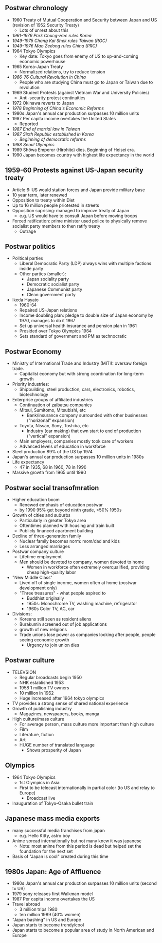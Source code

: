 ## Postwar chronology
- 1960 Treaty of Mutual Cooperation and Security between Japan and US (revision of 1952 Security Treaty)
	- Lots of unrest about this
- *1961-1979 Park Chung-Hee rules Korea*
- *1949-1975 Chang Kai Shek rules Taiwan (ROC)*
- *1949-1976 Mao Zedong rules China (PRC)*
- 1964 Tokyo Olympics
	- Key date: Tokyo goes from enemy of US to up-and-coming economic powerhouse
- 1965 Korea-Japan Treaty
	- Normalized relations, try to reduce tension 
- *1966-76 Cultural Revolution in China*
	- People who are studying China must go to Japan or Taiwan due to revolution
- 1969 Student Protests (against Vietnam War and University Policies)
	- Anti-security protest continuities
- 1972 Okinawa reverts to Japan
- *1978 Beginning of China's Economic Reforms*
- 1980s Japan's annual car production surpasses 10 million units
- 1987 Per capita income overtakes the United States
	- Reported 
- *1987 End of martial law in Taiwan*
- *1987 Sixth Republic established in Korea*
	- *Beginning of democratic reforms*
- *1988 Seoul Olympics*
- 1989 Shöwa Emperor (Hirohito) dies. Beginning of Heisei era.
- 1990 Japan becomes country with highest life expectancy in the world

## 1959-60 Protests against US-Japan security treaty
- Article 6: US would station forces and Japan provide military base
- 10 year term, later renewed
- Opposition to treaty within Diet
- Up to 16 million people priotested in streets
- Opposition suprising: managed to improve treaty of Japan
	- e.g. US would have to consult Japan before moving troops
- Forced ratification: prime minister used police to physically remove socialist party members to then ratify treaty
	- Outrage
## Postwar politics
- Political parties
	- Liberal Democratic Party (LDP) always wins with multiple factions inside party
	- Other parties (smaller):
		- Japan sociality party
		- Democratic socialist party
		- Japanese Communist party
		- Clean government party
- Ikeda Hayato
	- 1960-64
	- Repaired US-Japan relations
	- Income doubling plan: pledge to double size of Japan economy by 1970, manages to do it 1967
	- Set up universal health insurance and pension plan in 1961
	- Presided over Tokyo Olympics 1964
	- Sets standard of government and PM as technocratic
## Postwar Economy
- Ministry of International Trade and Industry (MITI): oversaw foreign trade.
	- Capitalist economy but with strong coordination for long-term growth
- Priority industries:
	- Shipbuilding, steel production, cars, electronics, robotics, biotechnology
- Enterprise groups of affiliated industries
	- Continuation of zaibatsu companies
	- Mitsui, Sumitomo, Mitsubishi, etc
		- Bank/insurance company surrounded with other businesses ("horizonal" expansion)
	- Toyota, Nissan, Sony, Toshiba, etc
		- Industry (car making) that own start to end of production ("vertical" expansion)
	- Main employers, companies mostly took care of workers
	- Advanced levels of education in workforce
- Steel production 89% of the US by 1974
- Japan's annual car production surpasses 10 million units in 1980s
- Life expectancy
	- 47 in 1935, 68 in 1960, 78 in 1990
- Massive growth from 1965 until 1990
## Postwar social transofmration
- Higher education boom
	- Renewed emphasis of education postwar
	- by 1990 95% get beyond ninth grade, <50% 1950s
- Growth of cities and suburbs
	- Particularly in greater Tokyo area
	- Oftentimes planned with housing and train built
	- Publicly financed apartment building
- Decline of three-generation family
	- Nuclear family becomes norm: mom/dad and kids
	- Less arranged marriages
- Postwar company culture
	- Lifetime employment
	- Men should be devoted to company, women devoted to home
		- Women in workforce often extremely overqualified, providing cheap high-quality labor
- "New Middle Class"
	- Lived off of single income, women often at home (postwar development only)
	- "Three treasures" - what people aspired to
		- Buddhist originally
		- 1950s: Monochrome TV, washing machine, refrigerator
		- 1960s Color TV, AC, car
- Divisions:
	- Koreans still seen as resident aliens
	- Burakumin screened out of job applications
	- growth of new religions
	- Trade unions lose power as companies looking after people, people seeing economic growth
		- Urgency to join union dies
## Postwar culture
- TELEVSION
	- Regular broadcasts begin 1950
	- NHK established 1953
	- 1958 1 million TV owners
	- 10 million in 1962
	- Huge increased after 1964 tokyo olympics
- TV provides a strong sense of shared national experience
- Growth of publishing industry
	- Magazines, newspapers, books, manga
- High culture/mass culture
	- For average person, mass culture more important than high culture
	- Film
	- Literature, fiction
	- Art
	- HUGE number of translated language
		- Shows prosperity of Japan
## Olympics
- 1964 Tokyo Olympics
	- 1st Olympics in Asia
	- First to be telecast internationally in partial color (to US and relay to Europe)
		- Broadcast live
- Inauguration of Tokyo-Osaka bullet train
## Japanese mass media exports
- many successful media franchises from japan
	- e.g. Hello Kitty, astro boy
- Anime spread internationally but not many knew it was japanese
	- Note: most anime from this period is dead but helped set the foundation for the next set
- Basis of "Japan is cool" created during this time
## 1980s Japan: Age of Affluence
- 1980s Japan's annual car production surpasses 10 million units (second to US)
- 1979 sony releases first Walkman model
- 1987 Per capita income overtakes the US
- Travel abroad
	- 3 million trips 1980
	- ten million 1989 (40% women)
- "Japan bashing" in US and Europe
- Japan starts to become trendy/cool
- Japan starts to become a popular area of study in North American and Europe
